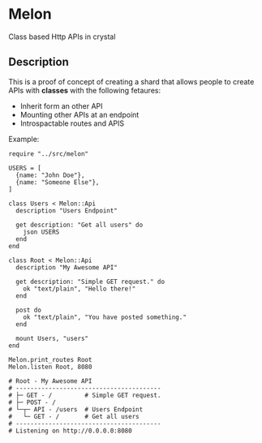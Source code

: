 # Melon
Class based Http APIs in crystal

## Description
This is a proof of concept of creating a shard that allows people to create
APIs with **classes** with the following fetaures:
- Inherit form an other API
- Mounting other APIs at an endpoint
- Introspactable routes and APIS

Example:
```crystal
require "../src/melon"

USERS = [
  {name: "John Doe"},
  {name: "Someone Else"},
]

class Users < Melon::Api
  description "Users Endpoint"

  get description: "Get all users" do
    json USERS
  end
end

class Root < Melon::Api
  description "My Awesome API"

  get description: "Simple GET request." do
    ok "text/plain", "Hello there!"
  end

  post do
    ok "text/plain", "You have posted something."
  end

  mount Users, "users"
end

Melon.print_routes Root
Melon.listen Root, 8080

# Root - My Awesome API
# ----------------------------------------
# ├─ GET - /         # Simple GET request.
# ├─ POST - /
# └─┬─ API - /users  # Users Endpoint
#   └─ GET - /       # Get all users
# ----------------------------------------
# Listening on http://0.0.0.0:8080
```
